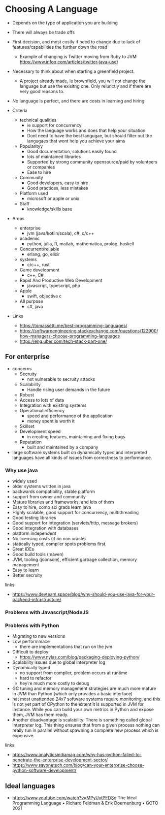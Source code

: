 # Choosing A Language

- Depends on the type of application you are building
- There will always be trade offs
- First decision, and most costly if need to change due to lack of features/capabilities the further down the road
  - Example of changing is Twitter moving from Ruby to JVM https://www.infoq.com/articles/twitter-java-use/
- Necessary to think about when starting a greenfield project.
  -  A project already made, ie brownfield, you will not change the language but use the exisitng one. Only relunctly and if there are very good reasons to.
- No language is perfect, and there are costs in learning and hiring
- Criteria
  - technical qualities
    - ie support for concurrency
    - How the language works and does that help your situation
    - Dont need to have the best langugae, but should filter out the langugaes that wont help you achieve your aims
  - Popularityy
    - Good documentation, solutions easily found
    - lots of maintained libraries
    - Supported by strong community opensource/paid by volunteers or companies
    - Ease to hire
  - Community
    - Good developers, easy to hire
    - Good practices, less mistakes
  - Platform used
    - microsoft or apple or unix
  - Staff
    - knowledge/skills base
- Areas
  - enterprise
    - jvm (java/kotlin/scala), c#, c/c++
  - academic
    - python, julia, R, matlab, mathematica, prolog, haskell
  - Concurrent/reliable
    - erlang, go, elixir
  - systems
    - c/c++, rust
  - Game development
    - c++, C#
  - Rapid And Productive Web Development
    - javascript, typescript, php
  - Apple
    - swift, objective c
  - All purpose
    - c#, java

- Links
  -  https://tomassetti.me/best-programming-languages/
  - https://softwareengineering.stackexchange.com/questions/122900/how-managers-choose-programming-languages
  - https://eng.uber.com/tech-stack-part-one/

## For enterprise

- concerns
  - Secruity
    - not vulnerable to secruity attacks
  - Scalability
    - Handle rising user demands in the future
  - Robust
  - Access to lots of data
  - Integration with existing systems
  - Operational efficiency
    - speed and performance of the application
    - money spent is worth it
  - Skillset
  - Development speed
    - in creating features, maintaining and fixing bugs
  - Reputation
    - built and maintained by a company
- large software systems built on dynamically typed and interpreted languages have all kinds of issues from correctness to performance.

### Why use java

- widely used
- older systems written in java
- backwards compatibility, stable platform
- support from owner and community
- Mature libraries and frameworks, and lots of them
- Easy to hire, comp sci grads learn java
- Highly scalable, good support for concurrency, multithreading
- Good testing libraries
- Good support for integration (servlets/http, message brokers)
- Good integration with databases
- platform independent
- No licensing costs (if on non oracle)
- statically typed, compiler spots problems first
- Great IDEs
- Good build tools (maven)
- JVM, tooling (jconsole), efficient garbage collection, memory management
- Easy to learn
- Better secruity

links

- https://www.devteam.space/blog/why-should-you-use-java-for-your-backend-infrastructure/


### Problems with Javascript/NodeJS

### Problems with Python

- Migrating to new versions
- Low performmace
  - there are implementations that run on the jvm
- Difficult to deploy
  - https://www.nylas.com/blog/packaging-deploying-python/
- Scalability issues due to global interpreter log
- Dynamically typed
  - no support from compiler, problem occurs at runtime
  - hard to refactor
  - hey’re much more costly to debug
-  GC tuning and memory management strategies are much more mature in JVM than Python (which only provides a basic interface)
- hat most unattended 24x7 software systems require monitoring, and this is not yet part of CPython to the extent it is supported in JVM for instance. While you can build your own metrics in Python and expose them, JVM has them ready.
- Another disadvantage is scalability. There is something called global interpreter log. This thing ensures that from a given process nothing can really run in parallel without spawning a complete new process which is expensive.

links

- https://www.analyticsindiamag.com/why-has-python-failed-to-penetrate-the-enterprise-development-sector/
- https://www.sayonetech.com/blog/can-your-enterprise-choose-python-software-development/

## Ideal languages

- https://www.youtube.com/watch?v=MPyUvtPFDSg The Ideal Programming Language • Richard Feldman & Erik Doernenburg • GOTO 2021
